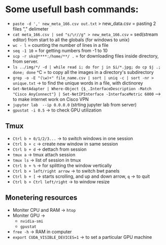 # Some usefull bash commands:
* `paste -d ',' new_meta_166.csv out.txt` > new_data.csv  = pasting 2 files "," delimeter
* `cat meta_166.csv | sed "s/\r//g" > new_meta_166.csv` = sed(stream editor) from start to all the globals (for windows to unix)
* `wc - l` = counting the number of lines in a file
* `seq -1 10` = for getting numbers from -1 to 10
* `scp -r sks@****:/home/**/ .` = for downloading files inside directory, from server.
* `ls ../img/*/ -d | while read i; do for j in $i/*.jpg; do cp $j .; done; done` ^C = to copy all the images in a directory's subdirectory
* `grep -o -E "(\w)+" file_name.csv | sort | uniq -c | sort -nr > unique.txt` -> to find the unique words in a file, with dictinorey
* `Get-NetAdapter | Where-Object {$_.InterfaceDescription -Match "Cisco AnyConnect"} | Set-NetIPInterface -InterfaceMetric 6000` --> to make internet work on Cisco VPN
* `jupyter lab  --ip 0.0.0.0` (strting jupyter lab from server) 
* `gpustat -i 0.5`  -> to check GPU utilization

## Tmux
* `Ctrl b + 0/1/2/3...` -> to switch windows in one session
* `Ctrl b + c` -> create new window in same session 
* `Ctrl b + d` -> dettach from session
* `tmux a` -> tmux attach session
* `tmux ls` -> list of session in tmux
* `Ctrl b + %` -> for splitting the window vertically
* `Ctrl b + left/right arrow` -> to switch bwt panels
* `Ctrl b + [` -> starts scrolling, and up and down arrow, `q` -> to quit
* `Ctrl b + Ctrl left/right` -> to window resize

## Monetering resources
* Moniter CPU and RAM -> `htop`
* Moniter GPU -> 
  * `nvidia-smi`
  * `gpustat`
* `free -h` ->  RAM in computer
* `export CUDA_VISIBLE_DEVICES=1`  -> to set a particular GPU machine


